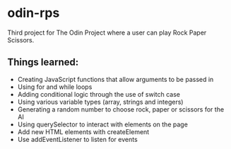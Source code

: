 # odin-rps
Third project for The Odin Project where a user can play Rock Paper Scissors.
## Things learned:
* Creating JavaScript functions that allow arguments to be passed in
* Using for and while loops
* Adding conditional logic through the use of switch case
* Using various variable types (array, strings and integers)
* Generating a random number to choose rock, paper or scissors for the AI
* Using querySelector to interact with elements on the page
* Add new HTML elements with createElement
* Use addEventListener to listen for events
